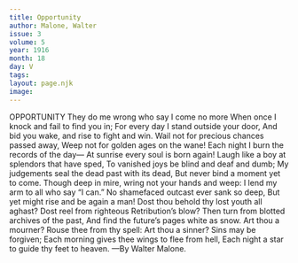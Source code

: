 ```yaml
---
title: Opportunity
author: Malone, Walter
issue: 3
volume: 5
year: 1916
month: 18
day: V
tags:
layout: page.njk
image:
---
```

OPPORTUNITY       They do me wrong who say I come no more    When once I knock and fail to find you in;    For every day I stand outside your door,    And bid you wake, and rise to fight and win.       Wail not for precious chances passed away,    Weep not for golden ages on the wane!    Each night I burn the records of the day—    At sunrise every soul is born again!       Laugh like a boy at splendors that have sped,    To vanished joys be blind and deaf and dumb;    My judgements seal the dead past with its dead,    But never bind a moment yet to come.       Though deep in mire, wring not your hands and weep:    I lend my arm to all who say “I can.”    No shamefaced outcast ever sank so deep,    But yet might rise and be again a man!       Dost thou behold thy lost youth all aghast?    Dost reel from righteous Retribution’s blow?    Then turn from blotted archives of the past,    And find the future’s pages white as snow.       Art thou a mourner? Rouse thee from thy spell:    Art thou a sinner? Sins may be forgiven;    Each morning gives thee wings to flee from hell,    Each night a star to guide thy feet to heaven.       —By Walter Malone.    
